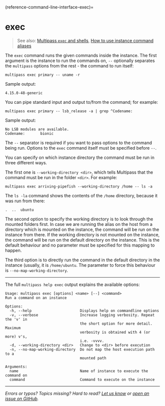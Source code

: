 (reference-command-line-interface-exec)=
# exec

> See also: [Multipass `exec` and shells](/explanation/multipass-exec-and-shells), [How to use instance command aliases](/how-to-guides/manage-instances/use-instance-command-aliases)

The `exec` command runs the given commands inside the instance. The first argument is the instance to run the commands on, `--` optionally separates the `multipass` options from the rest - the command to run itself:

```{code-block} text
multipass exec primary -- uname -r
```

Sample output:

```{code-block} text
4.15.0-48-generic
```

You can pipe standard input and output to/from the command; for example:

```{code-block} text
multipass exec primary -- lsb_release -a | grep ^Codename:
```

Sample output:

```{code-block} text
No LSB modules are available.
Codename:       bionic
```

The `--` separator is required if you want to pass options to the command being run. Options to the `exec` command itself must be specified before `--`.

You can specify on which instance directory the command must be run in three different ways.

The first one is `--working-directory <dir>`, which tells Multipass that the command must be run in the folder `<dir>`. For example:

```{code-block} text
multipass exec arriving-pipefish --working-directory /home -- ls -a
```

The `ls -la` command shows the contents of the `/home` directory, because it was run from there:

```{code-block} text
.  ..  ubuntu
```

The second option to specify the working directory is to look through the mounted folders first. In case we are running the alias on the host from a directory which is mounted on the instance, the command will be run on the instance from there. If the working directory is not mounted on the instance, the command will be run on the default directory on the instance. This is the default behaviour and no parameter must be specified for this mapping to happen.

The third option is to directly run the command in the default directory in the instance (usually, it is `/home/ubuntu`. The parameter to force this behaviour is `--no-map-working-directory`.

---

The full `multipass help exec` output explains the available options:

```{code-block} text
Usage: multipass exec [options] <name> [--] <command>
Run a command on an instance

Options:
  -h, --help                      Displays help on commandline options
  -v, --verbose                   Increase logging verbosity. Repeat the 'v' in
                                  the short option for more detail. Maximum
                                  verbosity is obtained with 4 (or more) v's,
                                  i.e. -vvvv.
  -d, --working-directory <dir>   Change to <dir> before execution
  -n, --no-map-working-directory  Do not map the host execution path to a
                                  mounted path

Arguments:
  name                            Name of instance to execute the command on
  command                         Command to execute on the instance
```

---

*Errors or typos? Topics missing? Hard to read? <a href="https://docs.google.com/forms/d/e/1FAIpQLSd0XZDU9sbOCiljceh3rO_rkp6vazy2ZsIWgx4gsvl_Sec4Ig/viewform?usp=pp_url&entry.317501128=https://canonical.com/multipass/docs/exec-command" target="_blank">Let us know</a> or <a href="https://github.com/canonical/multipass/issues/new/choose" target="_blank">open an issue on GitHub</a>.*

